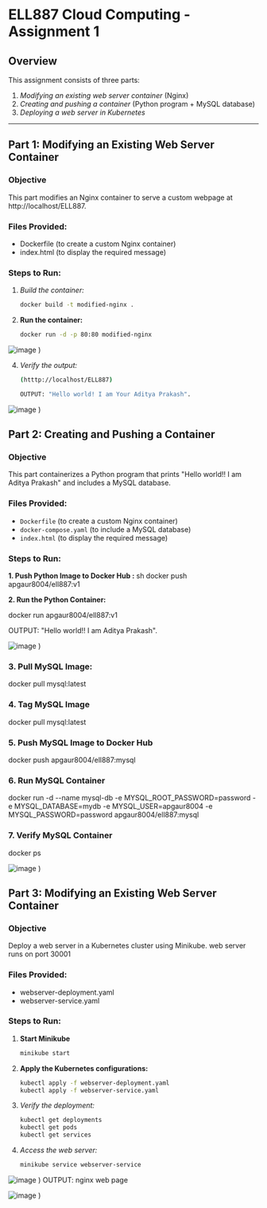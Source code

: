 # ELL887 Cloud Computing - Assignment 1 

## Overview
This assignment consists of three parts:
1. *Modifying an existing web server container* (Nginx)
2. *Creating and pushing a container* (Python program + MySQL database)
3. *Deploying a web server in Kubernetes*
---

## Part 1: Modifying an Existing Web Server Container

### Objective
This part modifies an Nginx container to serve a custom webpage at http://localhost/ELL887.

### Files Provided:
- Dockerfile (to create a custom Nginx container)
- index.html (to display the required message)

### Steps to Run:
1. *Build the container:*
   ```sh
   docker build -t modified-nginx .

2. **Run the container:**
   ```sh
   docker run -d -p 80:80 modified-nginx
   
![image](https://github.com/user-attachments/assets/6953526e-d044-4e37-8bca-d9a33a7fde98)
)

4. *Verify the output:*
   ```sh
   (htttp://localhost/ELL887)

   OUTPUT: "Hello world! I am Your Aditya Prakash".
![image](https://github.com/user-attachments/assets/67565b47-4c72-4d9f-b1b0-5b161ca9515e)
)

   
## Part 2: Creating and Pushing a Container

### Objective
This part containerizes a Python program that prints "Hello world!! I am Aditya Prakash" and includes a MySQL database.

### Files Provided:
- `Dockerfile` (to create a custom Nginx container)
- `docker-compose.yaml` (to include a MySQL database)
- `index.html` (to display the required message)

### Steps to Run:

**1. Push Python Image to Docker Hub :**
   sh
   docker push apgaur8004/ell887:v1

**2. Run the Python Container:**

   docker run apgaur8004/ell887:v1


   
   OUTPUT: "Hello world!! I am Aditya Prakash".
   
![image](https://github.com/user-attachments/assets/1509fe2a-755b-463a-a8a8-ad61ae550e5c)
)


### 3. Pull MySQL Image:

   docker pull mysql:latest
   
### 4. Tag MySQL Image
   docker pull mysql:latest

### 5. Push MySQL Image to Docker Hub
docker push apgaur8004/ell887:mysql

### 6. Run MySQL Container
docker run -d --name mysql-db -e MYSQL_ROOT_PASSWORD=password -e MYSQL_DATABASE=mydb -e MYSQL_USER=apgaur8004 -e MYSQL_PASSWORD=password apgaur8004/ell887:mysql

### 7. Verify MySQL Container
docker ps



![image](https://github.com/user-attachments/assets/1ba33e3d-bc19-4a9b-864e-4a2ec9f311ae)
)


## Part 3: Modifying an Existing Web Server Container

### Objective
Deploy a web server in a Kubernetes cluster using Minikube. web server runs on port 30001

### Files Provided:
- webserver-deployment.yaml
- webserver-service.yaml

### Steps to Run:
1. **Start Minikube**
   ```sh
   minikube start

3. **Apply the Kubernetes configurations:**
   ```sh
   kubectl apply -f webserver-deployment.yaml
   kubectl apply -f webserver-service.yaml
   
4. *Verify the deployment:*
   ```sh
   kubectl get deployments
   kubectl get pods
   kubectl get services

5. *Access the web server:*
   ```sh
   minikube service webserver-service

![image](https://github.com/user-attachments/assets/d37d632b-6c86-4fbc-87fb-9651a6e33b0b)
)
   OUTPUT: nginx web page

![image](https://github.com/user-attachments/assets/52492ef3-5b93-4063-bc93-27fa7c8781ed)
)
